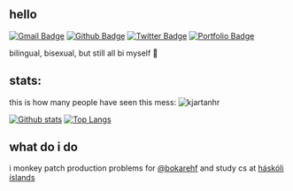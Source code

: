 ## hello
[![Gmail Badge](https://img.shields.io/badge/-kjh14@hi.is-c14438?style=flat&logo=Gmail&logoColor=white&link=mailto:kjh14@hi.is)](mailto:kjh14@hi.is) [![Github Badge](https://img.shields.io/badge/-kjartanhr-grey?style=flat&logo=github&logoColor=white&link=https://github.com/kjartanhr/)](https://www.github.com/kjartanhr/) [![Twitter Badge](https://img.shields.io/badge/-kjartanhr-00acee?style=flat&logo=twitter&logoColor=white&link=https://twitter.com/kjartanhr/)](https://www.twitter.com/kjartanhr/) [![Portfolio Badge](https://img.shields.io/badge/portfolio-web-blue?style=flat&link=www.kjartan.io/)](https://kjartan.io/) <p align='left'>bilingual, bisexual, but still all bi myself 🎄</p>
## stats:
<p align=left> this is how many people have seen this mess: <img src=https://komarev.com/ghpvc/?username=kjartanhr alt=kjartanhr /> </p>

[![Github stats](https://github-readme-stats.vercel.app/api?username=kjartanhr&show_icons=true&include_all_commits=true)](https://github.com/kjartanhr/github-readme-stats)
[![Top Langs](https://github-readme-stats.vercel.app/api/top-langs/?username=kjartanhr&layout=compact)](https://github.com/kjartanhr/github-readme-stats)
## what do i do
i monkey patch production problems for [@bokarehf](https://github.com/bokarehf) and study cs at [háskóli íslands](https://hi.is/)

